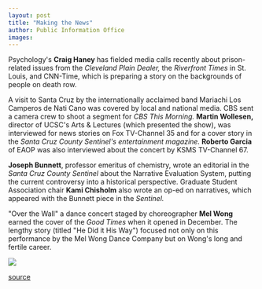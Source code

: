 ```yaml
---
layout: post
title: "Making the News"
author: Public Information Office
images:
---
```


Psychology's **Craig Haney** has fielded media calls recently about prison-related issues from the _Cleveland Plain Dealer,_ the _Riverfront Times_ in St. Louis, and CNN-Time, which is preparing a story on the backgrounds of people on death row.

A visit to Santa Cruz by the internationally acclaimed band Mariachi Los Camperos de Nati Cano was covered by local and national media. CBS sent a camera crew to shoot a segment for _CBS This Morning._ **Martin Wollesen,** director of UCSC's Arts & Lectures (which presented the show), was interviewed for news stories on Fox TV-Channel 35 and for a cover story in the _Santa Cruz County Sentinel's _entertainment magazine_._ **Roberto Garcia** of EAOP was also interviewed about the concert by KSMS TV-Channel 67.

**Joseph Bunnett**, professor emeritus of chemistry, wrote an editorial in the _Santa Cruz County Sentinel_ about the Narrative Evaluation System, putting the current controversy into a historical perspective. Graduate Student Association chair **Kami Chisholm** also wrote an op-ed on narratives, which appeared with the Bunnett piece in the _Sentinel._

"Over the Wall" a dance concert staged by choreographer **Mel Wong** earned the cover of the _Good Times_ when it opened in December. The lengthy story (titled "He Did it His Way") focused not only on this performance by the Mel Wong Dance Company but on Wong's long and fertile career.

  
  
![ ][1]

[1]: ../../images/trans.gif

[source](http://www1.ucsc.edu/currents/99-00/01-03/makenews.html "Permalink to makenews")
